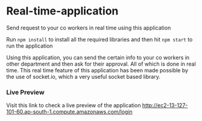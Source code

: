 # Real-time-application
Send request to your co workers in real time using this application

Run `npm install` to install all the required libraries and then hit `npm start` to run the application

Using this application, you can send the certain info to your co workers in other department and then ask for their approval. All of which is done in real time.
This real time feature of this application has been made possible by the use of socket.io, which a very useful socket based library.

### Live Preview
Visit this link to check a live preview of the application
  http://ec2-13-127-101-60.ap-south-1.compute.amazonaws.com/login
